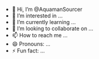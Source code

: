 - 👋 Hi, I’m @AquamanSourcer
- 👀 I’m interested in ...
- 🌱 I’m currently learning ...
- 💞️ I’m looking to collaborate on ...
- 📫 How to reach me ...
- 😄 Pronouns: ...
- ⚡ Fun fact: ...

<!---
AquamanSourcer/AquamanSourcer is a ✨ special ✨ repository because its `README.md` (this file) appears on your GitHub profile.
You can click the Preview link to take a look at your changes.
--->
